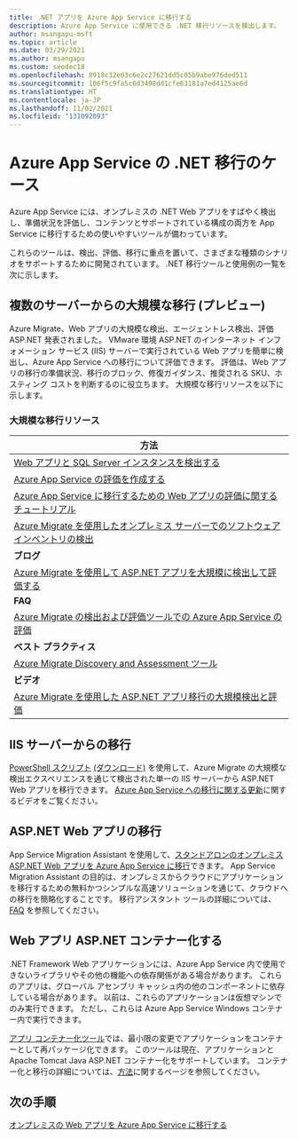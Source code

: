 ```yaml
---
title: .NET アプリを Azure App Service に移行する
description: Azure App Service に使用できる .NET 移行リソースを検出します。
author: msangapu-msft
ms.topic: article
ms.date: 03/29/2021
ms.author: msangapu
ms.custom: seodec18
ms.openlocfilehash: 8918c32e03c6e2c27621dd5c05b9abe976ded511
ms.sourcegitcommit: 106f5c9fa5c6d3498dd1cfe63181a7ed4125ae6d
ms.translationtype: HT
ms.contentlocale: ja-JP
ms.lasthandoff: 11/02/2021
ms.locfileid: "131092093"
---
```

# <a name="net-migration-cases-for-azure-app-service"></a>Azure App Service の .NET 移行のケース

Azure App Service には、オンプレミスの .NET Web アプリをすばやく検出し、準備状況を評価し、コンテンツとサポートされている構成の両方を App Service に移行するための使いやすいツールが備わっています。

これらのツールは、検出、評価、移行に重点を置いて、さまざまな種類のシナリオをサポートするために開発されています。 .NET 移行ツールと使用例の一覧を次に示します。

## <a name="migrate-from-multiple-servers-at-scale-preview"></a>複数のサーバーからの大規模な移行 (プレビュー)

<!-- Intent: discover how to assess and migrate at scale. -->

Azure Migrate、Web アプリの大規模な検出、エージェントレス検出、評価 ASP.NET 発表されました。 VMware 環境 ASP.NET のインターネット インフォメーション サービス (IIS) サーバーで実行されている Web アプリを簡単に検出し、Azure App Service への移行について評価できます。 評価は、Web アプリの移行の準備状況、移行のブロック、修復ガイダンス、推奨される SKU、ホスティング コストを判断するのに役立ちます。 大規模な移行リソースを以下に示します。

### <a name="at-scale-migration-resources"></a>大規模な移行リソース

| 方法 |
|----------------|
| [Web アプリと SQL Server インスタンスを検出する](../migrate/how-to-discover-sql-existing-project.md)                              |
| [Azure App Service の評価を作成する](../migrate/how-to-create-azure-app-service-assessment.md)                            |
| [Azure App Service に移行するための Web アプリの評価に関するチュートリアル](../migrate/tutorial-assess-webapps.md)                       |
| [Azure Migrate を使用したオンプレミス サーバーでのソフトウェア インベントリの検出](../migrate/how-to-discover-applications.md)           |
| **ブログ** |
| [Azure Migrate を使用して ASP.NET アプリを大規模に検出して評価する](https://azure.microsoft.com/blog/discover-and-assess-aspnet-apps-atscale-with-azure-migrate/) |
| **FAQ** |
| [Azure Migrate の検出および評価ツールでの Azure App Service の評価](../migrate/concepts-azure-webapps-assessment-calculation.md) |
| **ベスト プラクティス** |
| [Azure Migrate Discovery and Assessment ツール](../migrate/best-practices-assessment.md) |
| **ビデオ** |
| [Azure Migrate を使用した ASP.NET アプリ移行の大規模検出と評価](https://channel9.msdn.com/Shows/Inside-Azure-for-IT/At-scale-discovery-and-assessment-for-ASPNET-app-migration-with-Azure-Migrate) |

## <a name="migrate-from-an-iis-server"></a>IIS サーバーからの移行

<!-- Intent: discover how to assess and migrate from a single IIS server  -->

[PowerShell スクリプト](https://github.com/Azure/App-Service-Migration-Assistant/wiki/PowerShell-Scripts) [(ダウンロード)](https://appmigration.microsoft.com/api/download/psscriptpreview/AppServiceMigrationScripts.zip) を使用して、Azure Migrate の大規模な検出エクスペリエンスを通じて検出された単一の IIS サーバーから ASP.NET Web アプリを移行できます。 [Azure App Service への移行に関する更新](https://channel9.msdn.com/Shows/The-Launch-Space/Updates-on-Migrating-to-Azure-App-Service)に関するビデオをご覧ください。

## <a name="aspnet-web-app-migration"></a>ASP.NET Web アプリの移行
<!-- Intent: migrate a single web app -->

App Service Migration Assistant を使用して、[スタンドアロンのオンプレミス ASP.NET Web アプリを Azure App Service に移行](https://www.youtube.com/watch?v=9LBUmkUhmXU)できます。 App Service Migration Assistant の目的は、オンプレミスからクラウドにアプリケーションを移行するための無料かつシンプルな高速ソリューションを通じて、クラウドへの移行を簡略化することです。 移行アシスタント ツールの詳細については、[FAQ](https://github.com/Azure/App-Service-Migration-Assistant/wiki) を参照してください。

## <a name="containerize-an-aspnet-web-app"></a>Web アプリ ASP.NET コンテナー化する

.NET Framework Web アプリケーションには、Azure App Service 内で使用できないライブラリやその他の機能への依存関係がある場合があります。 これらのアプリは、グローバル アセンブリ キャッシュ内の他のコンポーネントに依存している場合があります。 以前は、これらのアプリケーションは仮想マシンでのみ実行できます。 ただし、これらは Azure App Service Windows コンテナー内で実行できます。

[アプリ コンテナー化ツール](https://azure.microsoft.com/blog/accelerate-application-modernization-with-azure-migrate-app-containerization/)では、最小限の変更でアプリケーションをコンテナーとして再パッケージ化できます。 このツールは現在、アプリケーションと Apache Tomcat Java ASP.NET コンテナー化をサポートしています。 コンテナー化と移行の詳細については、[方法](../migrate/tutorial-app-containerization-aspnet-app-service.md)に関するページを参照してください。

## <a name="next-steps"></a>次の手順

[オンプレミスの Web アプリを Azure App Service に移行する](/learn/modules/migrate-app-service-migration-assistant/)
